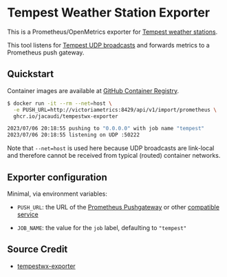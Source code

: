# Tempest Weather Station Exporter

This is a Prometheus/OpenMetrics exporter for [Tempest weather
stations](https://weatherflow.com/tempest-home-weather-system/).

This tool listens for [Tempest UDP broadcasts](https://weatherflow.github.io/Tempest/api/udp.html) and forwards metrics
to a Prometheus push gateway.

## Quickstart

Container images are available at [GitHub
Container Registry](https://github.com/jacaudi/tempestwx-exporter/pkgs/container/tempestwx-exporter).

```bash
$ docker run -it --rm --net=host \
  -e PUSH_URL=http://victoriametrics:8429/api/v1/import/prometheus \
  ghcr.io/jacaudi/tempestwx-exporter

2023/07/06 20:18:55 pushing to "0.0.0.0" with job name "tempest"
2023/07/06 20:18:55 listening on UDP :50222
```

Note that `--net=host` is used here because UDP broadcasts are link-local and therefore cannot be received from typical
(routed) container networks.

## Exporter configuration

Minimal, via environment variables:

* `PUSH_URL`: the URL of the [Prometheus Pushgateway](https://github.com/prometheus/pushgateway) or other [compatible
  service](https://docs.victoriametrics.com/?highlight=exposition#how-to-import-data-in-prometheus-exposition-format)

* `JOB_NAME`: the value for the `job` label, defaulting to `"tempest"`

## Source Credit

- [tempestwx-exporter](https://github.com/jacaudi/tempestwx-exporter)
